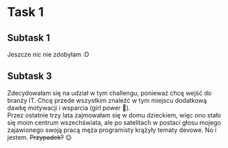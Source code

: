 # Task 1
## Subtask 1
Jeszcze nic nie zdobyłam :D 
## Subtask 3
Zdecydowałam się na udział w tym challengu, ponieważ chcę wejść do branży IT. Chcę przede wszystkim znaleźć w tym miejscu dodatkową dawkę motywacji i wsparcia (girl power :muscle:).  
Przez ostatnie trzy lata zajmowałam się w domu dzieckiem, więc ono stało się moim centrum wszechświata, ale po satelitach w postaci głosu mojego zajawionego swoją pracą męża programisty krążyły tematy devowe. No i jestem.
~~Przypadek?~~ 😉
